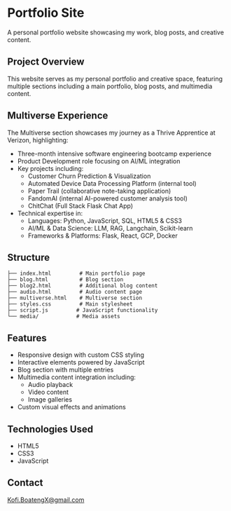 # Portfolio Site

A personal portfolio website showcasing my work, blog posts, and creative content.

## Project Overview

This website serves as my personal portfolio and creative space, featuring multiple sections including a main portfolio, blog posts, and multimedia content.

## Multiverse Experience

The Multiverse section showcases my journey as a Thrive Apprentice at Verizon, highlighting:

- Three-month intensive software engineering bootcamp experience
- Product Development role focusing on AI/ML integration
- Key projects including:
  - Customer Churn Prediction & Visualization 
  - Automated Device Data Processing Platform (internal tool)
  - Paper Trail (collaborative note-taking application)
  - FandomAI (internal AI-powered customer analysis tool)
  - ChitChat (Full Stack Flask Chat App)
- Technical expertise in:
  - Languages: Python, JavaScript, SQL, HTML5 & CSS3
  - AI/ML & Data Science: LLM, RAG, Langchain, Scikit-learn
  - Frameworks & Platforms: Flask, React, GCP, Docker

## Structure

```
├── index.html         # Main portfolio page
├── blog.html          # Blog section
├── blog2.html         # Additional blog content
├── audio.html         # Audio content page
├── multiverse.html    # Multiverse section
├── styles.css         # Main stylesheet
├── script.js         # JavaScript functionality
└── media/            # Media assets
```

## Features

- Responsive design with custom CSS styling
- Interactive elements powered by JavaScript
- Blog section with multiple entries
- Multimedia content integration including:
  - Audio playback
  - Video content
  - Image galleries
- Custom visual effects and animations

## Technologies Used

- HTML5
- CSS3
- JavaScript


## Contact

Kofi.BoatengX@gmail.com
